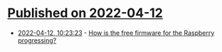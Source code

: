 # [Published on 2022-04-12](index.md)

* [2022-04-12, 10:23:23](https://news.ycombinator.com/item?id=31000725) - [How is the free firmware for the Raspberry progressing?](https://gwolf.org/2022/04/how-is-the-free-firmware-for-the-raspberry-progressing.html)
